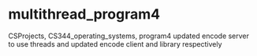 # multithread_program4
CSProjects, CS344_operating_systems, program4 updated encode server to use threads and updated encode client and library respectively
